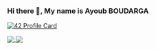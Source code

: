 ### Hi there 👋, My name is Ayoub BOUDARGA

[![42 Profile Card](https://1337-readme.vercel.app/api/profile?cursus=42cursus&email=hide&login=aboudarg)](https://github.com/mohouyizme/1337-readme)

<a href="https://github.com/CactusDad?tab=repositories">
  <img align="center" src="https://github-readme-stats.vercel.app/api/top-langs/?username=CactusDad&theme=dark"/>
</a>
<a href="https://github.com/CactusDad?tab=repositories">
 <img align="center" src="https://github-readme-stats.vercel.app/api?username=CactusDad&line_height=40&show_icons=true&theme=dark">
</a>

